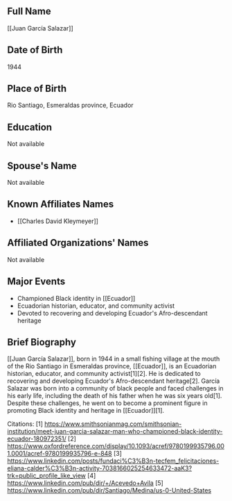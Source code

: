 ## Full Name
[[Juan García Salazar]]

## Date of Birth
1944

## Place of Birth
Rio Santiago, Esmeraldas province, Ecuador

## Education
Not available

## Spouse's Name
Not available

## Known Affiliates Names
- [[Charles David Kleymeyer]]

## Affiliated Organizations' Names
Not available

## Major Events
- Championed Black identity in [[Ecuador]]
- Ecuadorian historian, educator, and community activist
- Devoted to recovering and developing Ecuador's Afro-descendant heritage

## Brief Biography
[[Juan García Salazar]], born in 1944 in a small fishing village at the mouth of the Rio Santiago in Esmeraldas province, [[Ecuador]], is an Ecuadorian historian, educator, and community activist[1][2]. He is dedicated to recovering and developing Ecuador's Afro-descendant heritage[2]. García Salazar was born into a community of black people and faced challenges in his early life, including the death of his father when he was six years old[1]. Despite these challenges, he went on to become a prominent figure in promoting Black identity and heritage in [[Ecuador]][1].

Citations:
[1] https://www.smithsonianmag.com/smithsonian-institution/meet-juan-garcia-salazar-man-who-championed-black-identity-ecuador-180972351/
[2] https://www.oxfordreference.com/display/10.1093/acref/9780199935796.001.0001/acref-9780199935796-e-848
[3] https://www.linkedin.com/posts/fundaci%C3%B3n-tecfem_felicitaciones-eliana-calder%C3%B3n-activity-7038166025254633472-aaK3?trk=public_profile_like_view
[4] https://www.linkedin.com/pub/dir/+/Acevedo+Avila
[5] https://www.linkedin.com/pub/dir/Santiago/Medina/us-0-United-States